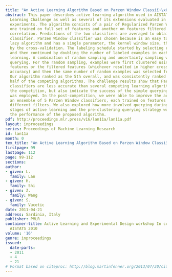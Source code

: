 ```yaml
---
title: "An Active Learning Algorithm Based on Parzen Window Classiï¬\x81cation"
abstract: This paper describes active learning algorithm used in AISTATS 2010 Active
  Learning Challenge as well as several of its extensions evaluated in the post-competition
  experiments. The algorithm consists of a pair of Regularized Parzen Window Classifiers,
  one trained on full set of features and another on features filtered using Pearson
  correlation. Predictions of the two classifiers are averaged to obtain the ensemble
  classifier. Parzen Window classifier was chosen because is an easy to implement
  lazy algorithm and has a single parameter, the kernel window size, that is determined
  by the cross-validation. The labeling schedule started by selecting random 20 examples
  and then continued by doubling the number of labeled examples in each round of active
  learning. A combination of random sampling and uncertainty sampling was used for
  querying. For the random sampling, examples were first clustered using either all
  features or the filtered features (whichever resulted in higher cross-validated
  accuracy) and then the same number of random examples was selected from each cluster.
  Our algorithm ranked as the 5th overall, and was consistently ranked in the upper
  half of the competing algorithms. The challenge results show that Parzen Window
  classifiers are less accurate than several competing learning algorithms used in
  the competition, but also indicate the success of the simple querying strategy that
  was employed. In the post-competition, we were able to improve the accuracy by using
  an ensemble of 5 Parzen Window classifiers, each trained on features selected by
  different filters. We also explored how more involved querying during the initial
  stages of active learning and the pre-clustering querying strategy would influence
  the performance of the proposed algorithm.
pdf: http://proceedings.mlr.press/v16/lan11a/lan11a.pdf
layout: inproceedings
series: Proceedings of Machine Learning Research
id: lan11a
month: 0
tex_title: "An Active Learning Algorithm Based on Parzen Window Classiï¬\x81cation"
firstpage: 99
lastpage: 112
page: 99-112
sections: 
author:
- given: L.
  family: Lan
- given: H.
  family: Shi
- given: Z.
  family: Wang
- given: S.
  family: Vucetic
date: 2011-04-21
address: Sardinia, Italy
publisher: PMLR
container-title: Active Learning and Experimental Design workshop In conjunction with
  AISTATS 2010
volume: '16'
genre: inproceedings
issued:
  date-parts:
  - 2011
  - 4
  - 21
# Format based on citeproc: http://blog.martinfenner.org/2013/07/30/citeproc-yaml-for-bibliographies/
---
```

